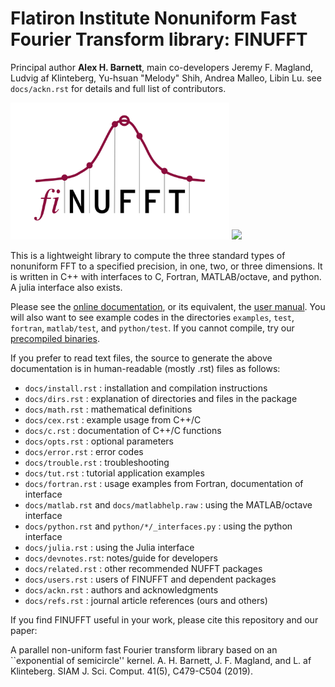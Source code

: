 # Flatiron Institute Nonuniform Fast Fourier Transform library: FINUFFT

Principal author **Alex H. Barnett**,
main co-developers Jeremy F. Magland,
Ludvig af Klinteberg, Yu-hsuan "Melody" Shih, Andrea Malleo, Libin Lu.
see `docs/ackn.rst` for details and full list of contributors.

<p>
<img src="docs/logo.png" width="350"/>
<img src="docs/spreadpic.png" width="400"/>
</p>

This is a lightweight library to compute the three standard types of nonuniform FFT to a specified precision, in one, two, or three dimensions. It is written in C++ with interfaces to C, Fortran, MATLAB/octave, and python. A julia interface
also exists.

Please see the [online documentation](http://finufft.readthedocs.io/en/latest/index.html), or its equivalent, the [user manual](finufft-manual.pdf).
You will also want to see example codes in the directories
`examples`, `test`, `fortran`, `matlab/test`, and `python/test`.
If you cannot compile, try our [precompiled binaries](http://users.flatironinstitute.org/~ahb/codes/finufft-binaries).

If you prefer to read text files, the source to generate the above documentation is in human-readable (mostly .rst) files as follows:

- `docs/install.rst` : installation and compilation instructions
- `docs/dirs.rst`    : explanation of directories and files in the package
- `docs/math.rst`    : mathematical definitions
- `docs/cex.rst`     : example usage from C++/C
- `docs/c.rst`       : documentation of C++/C functions
- `docs/opts.rst`    : optional parameters
- `docs/error.rst`   : error codes
- `docs/trouble.rst` : troubleshooting
- `docs/tut.rst`     : tutorial application examples
- `docs/fortran.rst` : usage examples from Fortran, documentation of interface
- `docs/matlab.rst` and `docs/matlabhelp.raw` : using the MATLAB/octave interface
- `docs/python.rst` and `python/*/_interfaces.py` : using the python interface
- `docs/julia.rst`   : using the Julia interface
- `docs/devnotes.rst`: notes/guide for developers
- `docs/related.rst` : other recommended NUFFT packages
- `docs/users.rst`   : users of FINUFFT and dependent packages
- `docs/ackn.rst`    : authors and acknowledgments
- `docs/refs.rst`    : journal article references (ours and others)


If you find FINUFFT useful in your work, please cite this repository and
our paper:

A parallel non-uniform fast Fourier transform library based on an ``exponential of semicircle'' kernel.
A. H. Barnett, J. F. Magland, and L. af Klinteberg.
SIAM J. Sci. Comput. 41(5), C479-C504 (2019).
